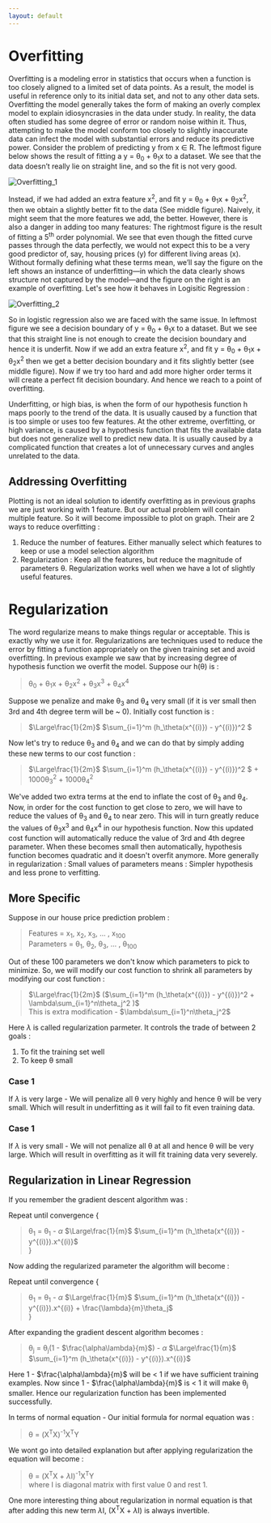 ```yaml
---
layout: default
---
```



 <script type="text/x-mathjax-config">
    MathJax.Hub.Config({
      tex2jax: {
        skipTags: ['script', 'noscript', 'style', 'textarea', 'pre'],
        inlineMath: [['$','$']]
      }
    });
  </script>
  <script src="https://cdn.mathjax.org/mathjax/latest/MathJax.js?config=TeX-AMS-MML_HTMLorMML" type="text/javascript"></script> 

# Overfitting

Overfitting is a modeling error in statistics that occurs when a function is too closely aligned to a limited set of data points. As a result, the model is useful in reference only to its initial data set, and not to any other data sets. Overfitting the model generally takes the form of making an overly complex model to explain idiosyncrasies in the data under study. In reality, the data often studied has some degree of error or random noise within it. Thus, attempting to make the model conform too closely to slightly inaccurate data can infect the model with substantial errors and reduce its predictive power. Consider the problem of predicting y from x ∈ R. The leftmost figure below shows the result of fitting a y = θ<sub>0</sub> + θ<sub>1</sub>x to a dataset. We see that the data doesn’t really lie on straight line, and so the fit is not very good.

![Overfitting_1](https://m3verma.github.io/Machine_Learning/Coursera_AndrewNG_Course/Images/Overfitting/Overfitting.png)

Instead, if we had added an extra feature x<sup>2</sup>, and fit y = θ<sub>0</sub> + θ<sub>1</sub>x + θ<sub>2</sub>x<sup>2</sup>, then we obtain a slightly better fit to the data (See middle figure). Naively, it might seem that the more features we add, the better. However, there is also a danger in adding too many features: The rightmost figure is the result of fitting a 5<sup>th</sup> order polynomial. We see that even though the fitted curve passes through the data perfectly, we would not expect this to be a very good predictor of, say, housing prices (y) for different living areas (x). Without formally defining what these terms mean, we’ll say the figure on the left shows an instance of underfitting—in which the data clearly shows structure not captured by the model—and the figure on the right is an example of overfitting. Let's see how it behaves in Logisitic Regression :

![Overfitting_2](https://m3verma.github.io/Machine_Learning/Coursera_AndrewNG_Course/Images/Overfitting/Overfitting_2.PNG)

So in logistic regression also we are faced with the same issue. In leftmost figure we see a decision boundary of y = θ<sub>0</sub> + θ<sub>1</sub>x to a dataset. But we see that this straight line is not enough to create the decision boundary and hence it is underfit. Now if we add an extra feature x<sup>2</sup>, and fit y = θ<sub>0</sub> + θ<sub>1</sub>x + θ<sub>2</sub>x<sup>2</sup> then we get a better decision boundary and it fits slightly better (see middle figure). Now if we try too hard and add more higher order terms it will create a perfect fit decision boundary. And hence we reach to a point of overfitting.

Underfitting, or high bias, is when the form of our hypothesis function h maps poorly to the trend of the data. It is usually caused by a function that is too simple or uses too few features. At the other extreme, overfitting, or high variance, is caused by a hypothesis function that fits the available data but does not generalize well to predict new data. It is usually caused by a complicated function that creates a lot of unnecessary curves and angles unrelated to the data.

## Addressing Overfitting

Plotting is not an ideal solution to identify overfitting as in previous graphs we are just working with 1 feature. But our actual problem will contain multiple feature. So it will become impossible to plot on graph. Their are 2 ways to reduce overfitting :
1. Reduce the number of features. Either manually select which features to keep or use a model selection algorithm
2. Regularization : Keep all the features, but reduce the magnitude of parameters θ. Regularization works well when we have a lot of slightly useful features.

# Regularization

The word regularize means to make things regular or acceptable. This is exactly why we use it for. Regularizations are techniques used to reduce the error by fitting a function appropriately on the given training set and avoid overfitting. In previous example we saw that by increasing degree of hypothesis function we overfit the model. Suppose our h(θ) is :
> θ<sub>0</sub> + θ<sub>1</sub>x + θ<sub>2</sub>x<sup>2</sup> + θ<sub>3</sub>x<sup>3</sup> + θ<sub>4</sub>x<sup>4</sup>

Suppose we penalize and make θ<sub>3</sub> and θ<sub>4</sub> very small (if it is ver small then 3rd and 4th degree term will be ~ 0). Initially cost function is :
> $\Large\frac{1}{2m}$ $\sum_{i=1}^m (h_\theta(x^{(i)}) - y^{(i)})^2 $

Now let's try to reduce θ<sub>3</sub> and θ<sub>4</sub> and we can do that by simply adding these new terms to our cost function :
> $\Large\frac{1}{2m}$ $\sum_{i=1}^m (h_\theta(x^{(i)}) - y^{(i)})^2 $ + 1000θ<sub>3</sub><sup>2</sup> + 1000θ<sub>4</sub><sup>2</sup>

We've added two extra terms at the end to inflate the cost of θ<sub>3</sub> and θ<sub>4</sub>. Now, in order for the cost function to get close to zero, we will have to reduce the values of θ<sub>3</sub> and θ<sub>4</sub> to near zero. This will in turn greatly reduce the values of θ<sub>3</sub>x<sup>3</sup> and θ<sub>4</sub>x<sup>4</sup> in our hypothesis function. Now this updated cost function will automatically reduce the value of 3rd and 4th degree parameter. When these becomes small then automatically, hypothesis function becomes quadratic and it doesn't overfit anymore. More generally in regularization : Small values of parameters means : Simpler hypothesis and less prone to verfitting.

## More Specific 

Suppose in our house price prediction problem :
> Features = x<sub>1</sub>, x<sub>2</sub>, x<sub>3</sub>, ... , x<sub>100</sub> <br>
> Parameters = θ<sub>1</sub>, θ<sub>2</sub>, θ<sub>3</sub>, ... , θ<sub>100</sub>

Out of these 100 parameters we don't know which parameters to pick to minimize. So, we will modify our cost function to shrink all parameters by modifying our cost function :
> $\Large\frac{1}{2m}$ ($\sum_{i=1}^m (h_\theta(x^{(i)}) - y^{(i)})^2 + \lambda\sum_{i=1}^n\theta_j^2 )$ <br>
> This is extra modification - $\lambda\sum_{i=1}^n\theta_j^2$

Here $\lambda$ is called regularization parmeter. It controls the trade of between 2 goals :
1. To fit the training set well
2. To keep θ small

### Case 1

If $\lambda$ is very large - We will penalize all θ very highly and hence θ will be very small. Which will result in underfitting as it will fail to fit even training data.

### Case 1

If $\lambda$ is very small - We will not penalize all θ at all and hence θ will be very large. Which will result in overfitting as it will fit training data very severely.

## Regularization in Linear Regression

If you remember the gradient descent algorithm was :

Repeat until convergence {
> θ<sub>1</sub> = θ<sub>1</sub> - $\alpha$ $\Large\frac{1}{m}$ $\sum_{i=1}^m (h_\theta(x^{(i)}) - y^{(i)}).x^{(i)}$<br>
}

Now adding the regularized parameter the algorithm will become :

Repeat until convergence {
> θ<sub>1</sub> = θ<sub>1</sub> - $\alpha$ $\Large\frac{1}{m}$ $\sum_{i=1}^m (h_\theta(x^{(i)}) - y^{(i)}).x^{(i)} + \frac{\lambda}{m}\theta_j$<br>
}

After expanding the gradient descent algorithm becomes :

> θ<sub>j</sub> = θ<sub>j</sub>(1 - $\frac{\alpha\lambda}{m}$) - $\alpha$ $\Large\frac{1}{m}$ $\sum_{i=1}^m (h_\theta(x^{(i)}) - y^{(i)}).x^{(i)}$

Here 1 - $\frac{\alpha\lambda}{m}$ will be < 1 if we have sufficient training examples. Now since 1 - $\frac{\alpha\lambda}{m}$ is < 1 it will make θ<sub>j</sub> smaller. Hence our regularization function has been implemented successfully.

In terms of normal equation - Our initial formula for normal equation was :
> θ = (X<sup>T</sup>X)<sup>-1</sup>X<sup>T</sup>Y<br>

We wont go into detailed explanation but after applying regularization the equation will become :
> θ = (X<sup>T</sup>X + $\lambda$I)<sup>-1</sup>X<sup>T</sup>Y<br>
> where I is diagonal matrix with first value 0 and rest 1.

One more interesting thing about regularization in normal equation is that after adding this new term $\lambda$I, (X<sup>T</sup>X + $\lambda$I) is always invertible.
